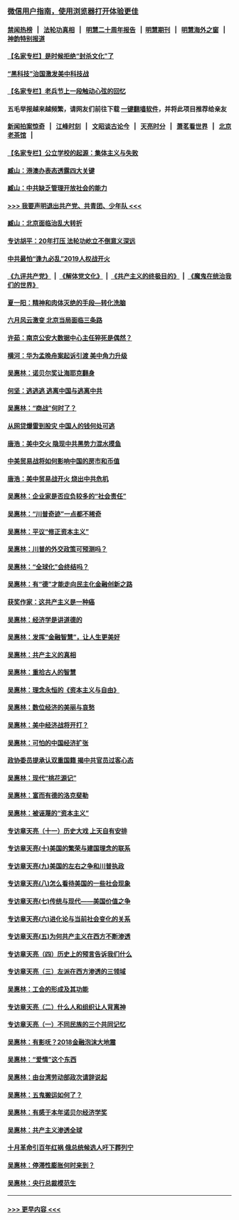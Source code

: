 ### [微信用户指南，使用浏览器打开体验更佳](https://github.com/gfw-breaker/banned-news1/blob/master/indexes/wechat-guide.md?t=0)
#### [禁闻热榜](热点新闻.md?t=0)  &nbsp;&nbsp;|&nbsp;&nbsp; [法轮功真相](https://github.com/gfw-breaker/truth/blob/master/README.md?t=0) &nbsp;&nbsp;|&nbsp;&nbsp; [明慧二十周年报告](https://github.com/gfw-breaker/mh-reports/blob/master/README.md?t=0) &nbsp;&nbsp;|&nbsp;&nbsp;[明慧期刊](https://github.com/gfw-breaker/mh-qikan) &nbsp;&nbsp;|&nbsp;&nbsp; [明慧海外之窗](https://github.com/gfw-breaker/mh-news/blob/master/README.md?t=0) &nbsp;&nbsp;|&nbsp;&nbsp; [神韵特别报道](https://github.com/gfw-breaker/mh-news/blob/master/shenyun.md?t=0)
#### [【名家专栏】是时候拒绝“封杀文化”了](../pages/nsc423/n11814093.md?t=02171933) 
#### [“黑科技”治国激发美中科技战](../pages/nsc423/n11638056.md?t=02171933) 
#### [【名家专栏】老兵节上一段触动心弦的回忆](../pages/nsc423/n11646016.md?t=02171933) 
#### 五毛举报越来越频繁，请网友们前往下载 [一键翻墙软件](https://github.com/gfw-breaker/ssr-accounts)，并将此项目推荐给亲友
#### [新闻拍案惊奇](https://github.com/gfw-breaker/banned-news1/blob/master/pages/link4.md) &nbsp;&nbsp;|&nbsp;&nbsp; [江峰时刻](https://github.com/gfw-breaker/banned-news1/blob/master/pages/link4.md) &nbsp;&nbsp;|&nbsp;&nbsp; [文昭谈古论今](https://github.com/gfw-breaker/banned-news1/blob/master/pages/link4.md) &nbsp;&nbsp;|&nbsp;&nbsp; [天亮时分](https://github.com/gfw-breaker/banned-news1/blob/master/pages/link4.md) &nbsp;&nbsp;|&nbsp;&nbsp; [萧茗看世界](https://github.com/gfw-breaker/banned-news1/blob/master/pages/link4.md) &nbsp;&nbsp;|&nbsp;&nbsp; [北京老茶馆](https://github.com/gfw-breaker/banned-news1/blob/master/pages/link4.md) &nbsp;&nbsp;|&nbsp;&nbsp; 
#### [【名家专栏】公立学校的起源：集体主义与失败](../pages/nsc423/n11601833.md?t=02171933) 
#### [臧山：港澳办表态透露四大关键](../pages/nsc423/n11421628.md?t=02171933) 
#### [臧山：中共缺乏管理开放社会的能力](../pages/nsc423/n11407457.md?t=02171933) 
#### [>>> 我要声明退出共产党、共青团、少年队 <<<](https://github.com/begood0513/goodnews/blob/master/quit/letter.md) 
#### [臧山：北京面临治乱大转折](../pages/nsc423/n11406895.md?t=02171933) 
#### [专访胡平：20年打压 法轮功屹立不倒意义深远](../pages/nsc423/n11398800.md?t=02171933) 
#### [中共最怕“逢九必乱”2019人权战开火](../pages/nsc423/n11385248.md?t=02171933) 
#### [《九评共产党》](https://github.com/begood0513/9ping.md/blob/master/README.md) &nbsp;|&nbsp; [《解体党文化》](../../../../jtdwh.md/blob/master/README.md)  &nbsp;|&nbsp; [《共产主义的终极目的》](../../../../gczydzjmd.md/blob/master/README.md) &nbsp;|&nbsp; [《魔鬼在统治我们的世界》](../../../../mgztzwmdsj.md/blob/master/README.md) 
#### [夏一阳：精神和肉体灭绝的手段—转化洗脑](../pages/nsc423/n11368250.md?t=02171933) 
#### [六月风云激变 北京当局面临三条路](../pages/nsc423/n11313668.md?t=02171933) 
#### [许茹：南京公安大数据中心主任猝死是偶然？](../pages/nsc423/n11064744.md?t=02171933) 
#### [横河：华为孟晚舟案起诉引渡 美中角力升级](../pages/nsc423/n11027230.md?t=02171933) 
#### [吴惠林：诺贝尔奖让海耶克翻身](../pages/nsc423/n10890049.md?t=02171933) 
#### [何坚：逃逃逃 逃离中国与逃离中共](../pages/nsc423/n10592891.md?t=02171933) 
#### [吴惠林：“商战”何时了？](../pages/nsc423/n10573558.md?t=02171933) 
#### [从网贷爆雷到股灾 中国人的钱何处可逃](../pages/nsc423/n10572800.md?t=02171933) 
#### [唐浩：美中交火 隐现中共黑势力混水摸鱼](../pages/nsc423/n10544040.md?t=02171933) 
#### [中美贸易战将如何影响中国的房市和币值](../pages/nsc423/n10543697.md?t=02171933) 
#### [唐浩：美中贸易战开火 烧出中共危机](../pages/nsc423/n10540126.md?t=02171933) 
#### [吴惠林：企业家是否应负较多的“社会责任”](../pages/nsc423/n10535022.md?t=02171933) 
#### [吴惠林：“川普奇迹”一点都不稀奇](../pages/nsc423/n10512808.md?t=02171933) 
#### [吴惠林：平议“修正资本主义”](../pages/nsc423/n10495724.md?t=02171933) 
#### [吴惠林：川普的外交政策可预测吗？](../pages/nsc423/n10462387.md?t=02171933) 
#### [吴惠林：“全球化”会终结吗？](../pages/nsc423/n10452838.md?t=02171933) 
#### [吴惠林：有“德”才能走向民主化金融创新之路](../pages/nsc423/n10432292.md?t=02171933) 
#### [获奖作家：这共产主义是一种癌](../pages/nsc423/n10431541.md?t=02171933) 
#### [吴惠林：经济学是讲道德的](../pages/nsc423/n10398014.md?t=02171933) 
#### [吴惠林：发挥“金融智慧”，让人生更美好](../pages/nsc423/n10375019.md?t=02171933) 
#### [吴惠林：共产主义的真相](../pages/nsc423/n10351394.md?t=02171933) 
#### [吴惠林：重拾古人的智慧](../pages/nsc423/n10337691.md?t=02171933) 
#### [吴惠林：理念永恒的《资本主义与自由》](../pages/nsc423/n10316274.md?t=02171933) 
#### [吴惠林：数位经济的美丽与哀愁](../pages/nsc423/n10292946.md?t=02171933) 
#### [吴惠林：美中经济战将开打？](../pages/nsc423/n10258825.md?t=02171933) 
#### [吴惠林：可怕的中国经济扩张](../pages/nsc423/n10219147.md?t=02171933) 
#### [政协委员提承认双重国籍 揭中共官员过客心态](../pages/nsc423/n10208809.md?t=02171933) 
#### [吴惠林：现代“桃花源记”](../pages/nsc423/n10185234.md?t=02171933) 
#### [吴惠林：富而有德的洛克斐勒](../pages/nsc423/n10142264.md?t=02171933) 
#### [吴惠林：被诬蔑的“资本主义”](../pages/nsc423/n10124816.md?t=02171933) 
#### [专访章天亮（十一）历史大戏 上天自有安排](../pages/nsc423/n10094905.md?t=02171933) 
#### [专访章天亮(十)美国的繁荣与建国理念的联系](../pages/nsc423/n10094899.md?t=02171933) 
#### [专访章天亮(九)美国的左右之争和川普执政](../pages/nsc423/n10094889.md?t=02171933) 
#### [专访章天亮(八)怎么看待美国的一些社会现象](../pages/nsc423/n10094857.md?t=02171933) 
#### [专访章天亮(七)传统与现代——美国价值之争](../pages/nsc423/n10093140.md?t=02171933) 
#### [专访章天亮(六)进化论与当前社会变化的关系](../pages/nsc423/n10092036.md?t=02171933) 
#### [专访章天亮(五)为何共产主义在西方不断渗透](../pages/nsc423/n10083620.md?t=02171933) 
#### [专访章天亮（四）历史上的预言告诉我们什么](../pages/nsc423/n10083606.md?t=02171933) 
#### [专访章天亮（三）左派在西方渗透的三领域](../pages/nsc423/n10081115.md?t=02171933) 
#### [吴惠林：工会的形成及其功能](../pages/nsc423/n10080633.md?t=02171933) 
#### [专访章天亮（二）什么人和组织让人背离神](../pages/nsc423/n10076637.md?t=02171933) 
#### [专访章天亮（一）不同民族的三个共同记忆](../pages/nsc423/n10074188.md?t=02171933) 
#### [吴惠林：有影呒？2018金融泡沫大地震](../pages/nsc423/n10040534.md?t=02171933) 
#### [吴惠林：“爱情”这个东西](../pages/nsc423/n10019423.md?t=02171933) 
#### [吴惠林：由台湾劳动部政次请辞说起](../pages/nsc423/n9979679.md?t=02171933) 
#### [吴惠林：五鬼搬运如何了？](../pages/nsc423/n9925338.md?t=02171933) 
#### [吴惠林：有感于本年诺贝尔经济学奖](../pages/nsc423/n9871883.md?t=02171933) 
#### [吴惠林：共产主义渗透全球](../pages/nsc423/n9812748.md?t=02171933) 
#### [十月革命引百年红祸 俄总统候选人吁下葬列宁](../pages/nsc423/n9810182.md?t=02171933) 
#### [吴惠林：停滞性膨胀何时来到？](../pages/nsc423/n9764136.md?t=02171933) 
#### [吴惠林：央行总裁模范生](../pages/nsc423/n9728134.md?t=02171933) 

----
#### [ >>> 更早内容 <<< ](../indexes/nsc423-earlier.md)
